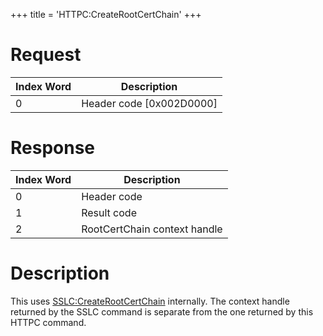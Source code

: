 +++
title = 'HTTPC:CreateRootCertChain'
+++

# Request

| Index Word | Description                |
|------------|----------------------------|
| 0          | Header code \[0x002D0000\] |

# Response

| Index Word | Description                  |
|------------|------------------------------|
| 0          | Header code                  |
| 1          | Result code                  |
| 2          | RootCertChain context handle |

# Description

This uses
[SSLC:CreateRootCertChain](SSLC:CreateRootCertChain "wikilink")
internally. The context handle returned by the SSLC command is separate
from the one returned by this HTTPC command.
